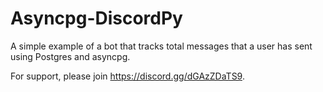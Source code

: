 # Asyncpg-DiscordPy
A simple example of a bot that tracks total messages that a user has sent using Postgres and asyncpg.

For support, please join https://discord.gg/dGAzZDaTS9.

